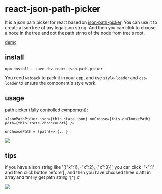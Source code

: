 # react-json-path-picker
It is a json path picker for react based on [json-path-picker](https://github.com/piotros/json-path-picker).
You can use it to create a json tree of any legal json string. And then you can click to choose a node in the tree and got the path string of the node from tree's root.

[demo](https://zenggo.github.io/react-json-path-picker/)

## install
`npm install --save-dev react-json-path-picker`

You need `webpack` to pack it in your app, and use `style-loader` and `css-loader` to ensure the component's style work.

## usage
path picker (fully controlled compoment):
```
<JsonPathPicker json={this.state.json} onChoose={this.onChoosePath} path={this.state.choosenPath} />

onChoosePath = (path)=> {...}
```

![](https://github.com/zenggo/react-json-path-picker/blob/master/pic/1.png?raw=true)


## tips
if you have a json string like '[{"x":1}, {"x":2}, {"x":3}]', you can click '"x":1' and then click button before'[', and then you have choosed three x attr in array and finally get path string '[*].x'

![](https://github.com/zenggo/react-json-path-picker/blob/master/pic/2.png?raw=true)
